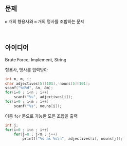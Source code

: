 ## 문제
`n` 개의 형용사와 `m` 개의 명사를 조합하는 문제

<br/>

## 아이디어
Brute Force, Implement, String

형용사, 명사를 입력받아
```c
int n, m, i;
char adjectives[5][101], nouns[5][101];
scanf("%d%d", &n, &m);
for(i=0 ; i<n ; i++)
	scanf("%s", adjectives[i]);
for(i=0 ; i<m ; i++)
	scanf("%s", nouns[i]);
```
이중 `for` 문으로 가능한 모든 조합을 출력
```c
int j;
for(i=0 ; i<n ; i++)
	for(j=0 ; j<m ; j++)
		printf("%s as %s\n", adjectives[i], nouns[j]);
```